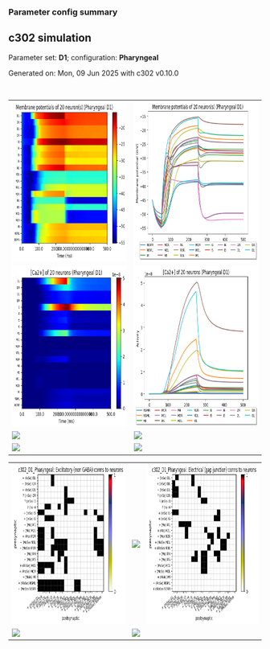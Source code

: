 ### Parameter config summary 
<h2>c302 simulation</h2>
<p>Parameter set: <b>D1</b>; configuration: <b>Pharyngeal</b></p>
<p>Generated on: Mon, 09 Jun 2025 with c302 v0.10.0</p><br/>
<table>

<tr>
  <td><a href="images/neurons_D1_Pharyngeal.png"><img alt=" " src="images/neurons_D1_Pharyngeal.png" height="320"/></a></td>
  <td><a href="images/traces_neuron_Pharyngeal_D1.png"><img alt=" " src="images/traces_neuron_Pharyngeal_D1.png" height="320"/></a></td>
</tr>

<tr>
  <td><a href="images/neuron_activity_D1_Pharyngeal.png"><img alt=" " src="images/neuron_activity_D1_Pharyngeal.png" height="320"/></a></td>
  <td><a href="images/traces_neuron_activity_Pharyngeal_D1.png"><img alt=" " src="images/traces_neuron_activity_Pharyngeal_D1.png" height="320"/></a></td>
</tr>

<tr>
  <td><a href="images/muscles_D1_Pharyngeal.png"><img alt=" " src="images/muscles_D1_Pharyngeal.png" height="320"/></a></td>
  <td><a href="images/traces_muscles_Pharyngeal_D1.png"><img alt=" " src="images/traces_muscles_Pharyngeal_D1.png" height="320"/></a></td>
</tr>

<tr>
  <td><a href="images/muscle_activity_D1_Pharyngeal.png"><img alt=" " src="images/muscle_activity_D1_Pharyngeal.png" height="320"/></a></td>
  <td><a href="images/traces_muscles_activity_Pharyngeal_D1.png"><img alt=" " src="images/traces_muscles_activity_Pharyngeal_D1.png" height="320"/></a></td>
</tr>
</table>
<table>

<tr><td><a href="images/c302_D1_Pharyngeal_exc_to_neurons.png"><img alt=" " src="images/c302_D1_Pharyngeal_exc_to_neurons.png" height="320"/></a></td>

  <td><a href="images/c302_D1_Pharyngeal_inh_to_neurons.png"><img alt=" " src="images/c302_D1_Pharyngeal_inh_to_neurons.png" height="320"/></a></td>

  <td><a href="images/c302_D1_Pharyngeal_elec_neurons_neurons.png"><img alt=" " src="images/c302_D1_Pharyngeal_elec_neurons_neurons.png" height="320"/></a></td></tr>

<tr><td><a href="images/c302_D1_Pharyngeal_exc_to_muscles.png"><img alt=" " src="images/c302_D1_Pharyngeal_exc_to_muscles.png" height="320"/></a></td>

  <td><a href="images/c302_D1_Pharyngeal_inh_to_muscles.png"><img alt=" " src="images/c302_D1_Pharyngeal_inh_to_muscles.png" height="320"/></a></td></tr>
</table>
